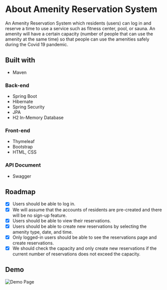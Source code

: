 # About Amenity Reservation System

An Amenity Reservation System which residents (users) can log in and reserve a time to use a service such as fitness center, pool, or sauna. An amenity will have a certain capacity (number of people that can use the amenity at the same time) so that people can use the amenities safely during the Covid 19 pandemic.

## Built with
* Maven

### Back-end
* Spring Boot
* Hibernate
* Spring Security
* JPA
* H2 In-Memory Database

### Front-end
* Thymeleaf
* Bootstrap
* HTML, CSS

### API Document
* Swagger

## Roadmap

- [x] Users should be able to log in.
- [x] We will assume that the accounts of residents are pre-created and there will be no sign-up feature.
- [x] Users should be able to view their reservations.
- [x] Users should be able to create new reservations by selecting the amenity type, date, and time.
- [x] Only logged-in users should be able to see the reservations page and create reservations.
- [x] We should check the capacity and only create new reservations if the current number of reservations does not exceed the capacity.

## Demo
![Demo Page](https://drive.google.com/file/d/16zPAqeCDE2cJ8uiEbljrLA9j9f-PPXKz/view?usp=sharing)
